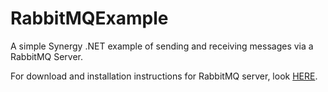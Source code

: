 # RabbitMQExample

A simple Synergy .NET example of sending and receiving messages via a RabbitMQ Server.

For download and installation instructions for RabbitMQ server, look [HERE](https://www.rabbitmq.com/download.html).
